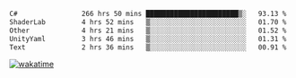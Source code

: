 <!--START_SECTION:waka-->

```txt
C#                266 hrs 50 mins ███████████████████████▒░   93.13 %
ShaderLab         4 hrs 52 mins   ▒░░░░░░░░░░░░░░░░░░░░░░░░   01.70 %
Other             4 hrs 21 mins   ▒░░░░░░░░░░░░░░░░░░░░░░░░   01.52 %
UnityYaml         3 hrs 46 mins   ▒░░░░░░░░░░░░░░░░░░░░░░░░   01.31 %
Text              2 hrs 36 mins   ▒░░░░░░░░░░░░░░░░░░░░░░░░   00.91 %
```

<!--END_SECTION:waka-->
[![wakatime](https://wakatime.com/badge/user/6c2f442e-41b4-42e3-bc06-d5d8203ad1da.svg)](https://wakatime.com/@6c2f442e-41b4-42e3-bc06-d5d8203ad1da)

